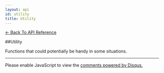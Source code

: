 ```yaml
---
layout: api
id: utility
title: Utility
---
```



[← Back To API Reference](/bluebird_cn/docs/api-reference.html)
<div class="api-code-section"><markdown>
##Utility

Functions that could potentially be handy in some situations.

<hr>
</markdown></div>

<div id="disqus_thread"></div>
<script type="text/javascript">
    var disqus_title = "Utility";
    var disqus_shortname = "bluebirdjs";
    var disqus_identifier = "disqus-id-utility";
    
    (function() {
        var dsq = document.createElement("script"); dsq.type = "text/javascript"; dsq.async = true;
        dsq.src = "//" + disqus_shortname + ".disqus.com/embed.js";
        (document.getElementsByTagName("head")[0] || document.getElementsByTagName("body")[0]).appendChild(dsq);
    })();
</script>
<noscript>Please enable JavaScript to view the <a href="https://disqus.com/?ref_noscript" rel="nofollow">comments powered by Disqus.</a></noscript>